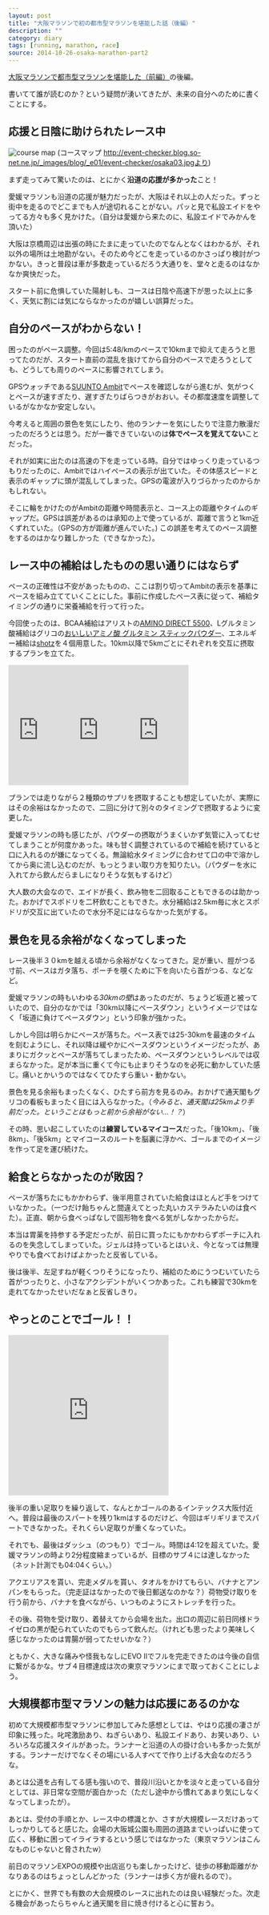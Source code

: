 ```yaml
---
layout: post
title: "大阪マラソンで初の都市型マラソンを堪能した話（後編）"
description: ""
category: diary
tags: [running, marathon, race]
source: 2014-10-26-osaka-marathon-part2
---
```


[大阪マラソンで都市型マラソンを堪能した（前編）](http://giantech.jp/2014/10/26/osaka-marathon-part1/)の後編。

書いてて誰が読むのか？という疑問が湧いてきたが、未来の自分へのために書くことにする。

## 応援と日陰に助けられたレース中

![course map](http://event-checker.blog.so-net.ne.jp/_images/blog/_e01/event-checker/osaka03.jpg "coure map")
(コースマップ http://event-checker.blog.so-net.ne.jp/_images/blog/_e01/event-checker/osaka03.jpgより)

まず走ってみて驚いたのは、とにかく**沿道の応援が多かった**こと！

愛媛マラソンも沿道の応援が魅力だったが、大阪はそれ以上の人だった。ずっと街中を走るのでどこまでも人が途切れることがない。パッと見で私設エイドをやってる方々も多く見かけた。（自分は愛媛から来たのに、私設エイドでみかんを頂いた）

大阪は京橋周辺は出張の時にたまに走っていたのでなんとなくはわかるが、それ以外の場所は土地勘がない。そのため今どこを走っているのかさっぱり検討がつかない。きっと普段は車が多数走っているだろう大通りを、堂々と走るのはなかなか爽快だった。

スタート前に危惧していた陽射しも、コースは日陰や高速下が思った以上に多く、天気に割には気にならなかったのが嬉しい誤算だった。

## 自分のペースがわからない！

困ったのがペース調整。今回は5:48/kmのペースで10kmまで抑えて走ろうと思ってたのだが、スタート直前の混乱を抜けてから自分のペースで走ろうとしても、どうしても周りのペースに影響されてしまう。

GPSウォッチである[SUUNTO Ambit](#)でペースを確認しながら進むが、気がつくとペースが速すぎたり、遅すぎたりばらつきがおおい。その都度速度を調整しているがなかなか安定しない。

今考えると周囲の景色を気にしたり、他のランナーを気にしたりで注意力散漫だったのだろうとは思う。だが一番できていないのは**体でペースを覚えてない**ことだった。

それが如実に出たのは高速の下を走っている時。自分ではゆっくり走っているつもりだったのに、Ambitではハイペースの表示が出ていた。その体感スピードと表示のギャップに頭が混乱してしまった。GPSの電波が入りづらかったのからかもしれない。

そこに輪をかけたのがAmbitの距離や時間表示と、コース上の距離やタイムのギャップだ。GPSは誤差があるのは承知の上で使っているが、距離で言うと1km近くずれていた。（GPSの方が距離が進んでいた。) この誤差を考えてのペース調整をするのはかなり難しかった（できなかった）。

## レース中の補給はしたものの思い通りにはならず

ペースの正確性は不安があったものの、ここは割り切ってAmbitの表示を基準にペースを組み立てていくことにした。事前に作成したペース表に従って、補給タイミングの通りに栄養補給を行って行った。

今回使ったのは、BCAA補給はアリストの[AMINO DIRECT 5500](http://www.arist.co.jp/product/aminodirect.html)、Lグルタミン酸補給はグリコの[おいしいアミノ酸 グルタミン スティックパウダー](http://www.glico.co.jp/info/pwr_pro/glt_pw.html)、エネルギー補給は[shotz](http://www.shotzjapan.jp/contents.html)を４個用意した。10km以降で5kmごとにそれぞれを交互に摂取するプランを立てた。

<iframe src="http://rcm-fe.amazon-adsystem.com/e/cm?lt1=_blank&bc1=000000&IS2=1&bg1=FFFFFF&fc1=000000&lc1=0000FF&t=giantech-22&o=9&p=8&l=as4&m=amazon&f=ifr&ref=ss_til&asins=B003BXRMD6" style="width:120px;height:240px;" scrolling="no" marginwidth="0" marginheight="0" frameborder="0"></iframe><iframe src="http://rcm-fe.amazon-adsystem.com/e/cm?lt1=_blank&bc1=000000&IS2=1&bg1=FFFFFF&fc1=000000&lc1=0000FF&t=giantech-22&o=9&p=8&l=as4&m=amazon&f=ifr&ref=ss_til&asins=B006WTYNOM" style="width:120px;height:240px;" scrolling="no" marginwidth="0" marginheight="0" frameborder="0"></iframe><iframe src="http://rcm-fe.amazon-adsystem.com/e/cm?lt1=_blank&bc1=000000&IS2=1&bg1=FFFFFF&fc1=000000&lc1=0000FF&t=giantech-22&o=9&p=8&l=as4&m=amazon&f=ifr&ref=ss_til&asins=B001U3V9BK" style="width:120px;height:240px;" scrolling="no" marginwidth="0" marginheight="0" frameborder="0"></iframe>

プランでは走りながら２種類のサプリを摂取することも想定していたが、実際にはその余裕はなかったので、二回に分けて別々のタイミングで摂取するように変更した。

愛媛マラソンの時も感じたが、パウダーの摂取がうまくいかず気管に入ってむせてしまうことが何度かあった。味も甘く調整されているので補給を続けていると口に入れるのが嫌になってくる。無論給水タイミングに合わせて口の中で溶かしてから奥に流し込むのだが、もっとうまい取り方を知りたい。（パウダーを水に入れてから飲んだらましになりそうな気もするけど）

大人数の大会なので、エイドが長く、飲み物を二回取ることもできるのは助かった。おかげでスポドリを二杯飲むこともできた。水分補給は2.5km毎に水とスポドリが交互に出ていたので水分不足にはならなかった気がする。

## 景色を見る余裕がなくなってしまった

レース後半３０kmを越える頃から余裕がなくなってきた。足が重い、脛がつる寸前、ペースはガタ落ち、ポーチを覗くために下を向いたら首がつる、などなど。

愛媛マラソンの時もいわゆる*30kmの壁*はあったのだが、ちょうど坂道と被っていたので、自分のなかでは「30km以降にペースダウン」というイメージではなく「坂道に負けてペースダウン」という印象が強かった。

しかし今回は明らかにペースが落ちた。ペース表では25-30kmを最速のタイムを刻むようにし、それ以降は緩やかにペースダウンというイメージだったが、あまりにガクッとペースが落ちてしまったため、ペースダウンというレベルでは収まらなかった。足が本当に重くて今にも止まりそうなのを必死に動かしていた感じ。痛いとかいうのではなくてひたすら重い・動かない。

景色を見る余裕もまったくなく、ひたすら前方を見るのみ。おかげで通天閣もグリコの看板もまったく目には入らなかった。（*今みると、通天閣は25kmより手前だった。ということはもっと前から余裕がない...！？*）

その時、思い起こしていたのは**練習しているマイコース**だった。「後10km」、「後8km」、「後5km」とマイコースのルートを脳裏に浮かべ、ゴールまでのイメージを作って足を運び続けた。

## 給食とらなかったのが敗因？

ペースが落ちたにもかかわらず、後半用意されていた給食はほとんど手をつけていなかった。（一つだけ飴ちゃんと間違えてとった丸いカステラみたいのは食べた）。正直、朝から食べっぱなしで固形物を食べる気がしなかったからだ。

本当は胃薬を持参する予定だったが、前日に買ったにもかかわらずポーチに入れるのを失念してしまっていた。ジェルは持っているとはいえ、今となっては無理やりでも食べておけばよかったと反省している。

後は後半、左足すねが軽くつりそうになったり、補給のためにうつむいていたら首がつったりと、小さなアクシデントがいくつかあった。これも練習で30kmを走れてなかったせいだなぁと反省しきり。

## やっとのことでゴール！！

<iframe src="https://www.flickr.com/photos/kakeda/15471186207/in/set-72157649015664041/player/" width="320" height="320" frameborder="0" allowfullscreen webkitallowfullscreen mozallowfullscreen oallowfullscreen msallowfullscreen></iframe>

後半の重い足取りを繰り返して、なんとかゴールのあるインテックス大阪付近へ。普段は最後のスパートを残り1kmはするのだけど、今回はギリギリまでスパートできなかった。それくらい足取りが重くなっていた。

それでも、最後はダッシュ（のつもり）でゴール。時間は4:12を超えていた。愛媛マラソンの時より2分程度縮まっているが、目標のサブ４には達しなかった（ネット計測でも04:04くらい。）

アクエリアスを貰い、完走メダルを貰い、タオルをかけてもらい、バナナとアンパンをもらった。（完走証はなかったので後日郵送なのかな？）荷物受け取りを行う前から、バナナを食べながら、いつものようにストレッチを行った。

その後、荷物を受け取り、着替えてから会場を出た。出口の周辺に前日同様ドライゼロの黒が配られていたのでもらって飲んだ。（けれども思ったより美味しく感じなかったのは胃腸が弱ってたせいかな？）

ともかく、大きな痛みや怪我もなしにEVO IIでフルを完走できたのは今後の自信に繋がるかな。サブ４目標達成は次の東京マラソンにまで取っておくことにしよう。

## 大規模都市型マラソンの魅力は応援にあるのかな

初めて大規模都市型マラソンに参加してみた感想としては、やはり応援の凄さが印象に残った。叱咤激励あり、ねぎらいあり、私設エイドあり、お笑いあり、いろいろな応援スタイルがあった。ランナーと沿道の人の掛け合いも多かった気がする。ランナーだけでなくその場にいる人すべてで作り上げる大会なのだろうな。

あとは公道を占有してる感も強いので、普段川沿いとかを淡々と走っている自分としては、非日常な空間が面白かった（ただし途中から慣れてあまり気にしなくなってしまったが）。

あとは、受付の手順とか、レース中の標識とか、さすが大規模レースだけあってしっかりしてると感じた。会場の大阪城公園も周囲の道路までいっぱいに使って広く、移動に困ってイライラするという感じではなかった（東京マラソンはこんなものじゃないと脅されたw）

前日のマラソンEXPOの規模や出店巡りも楽しかったけど、徒歩の移動距離がかなりあるのはちょっとしんどかった（ランナーは歩く方が疲れるので）。

とにかく、世界でも有数の大会規模のレースに出れたのは良い経験だった。次走る機会があったらちゃんと通天閣を目に焼き付けると心に誓おう。






